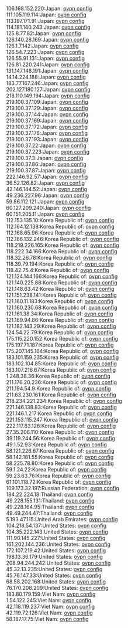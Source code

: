 106.168.152.220:Japan: [ovpn config](vpn/106_168_152_220.ovpn)  
111.105.119.114:Japan: [ovpn config](vpn/111_105_119_114.ovpn)  
113.197.171.91:Japan: [ovpn config](vpn/113_197_171_91.ovpn)  
114.181.140.243:Japan: [ovpn config](vpn/114_181_140_243.ovpn)  
125.8.77.82:Japan: [ovpn config](vpn/125_8_77_82.ovpn)  
126.140.28.169:Japan: [ovpn config](vpn/126_140_28_169.ovpn)  
126.1.7.142:Japan: [ovpn config](vpn/126_1_7_142.ovpn)  
126.54.7.223:Japan: [ovpn config](vpn/126_54_7_223.ovpn)  
126.55.91.131:Japan: [ovpn config](vpn/126_55_91_131.ovpn)  
126.81.220.241:Japan: [ovpn config](vpn/126_81_220_241.ovpn)  
131.147.148.191:Japan: [ovpn config](vpn/131_147_148_191.ovpn)  
14.14.224.188:Japan: [ovpn config](vpn/14_14_224_188.ovpn)  
183.77.167.246:Japan: [ovpn config](vpn/183_77_167_246.ovpn)  
202.127.180.127:Japan: [ovpn config](vpn/202_127_180_127.ovpn)  
218.110.149.194:Japan: [ovpn config](vpn/218_110_149_194.ovpn)  
219.100.37.109:Japan: [ovpn config](vpn/219_100_37_109.ovpn)  
219.100.37.129:Japan: [ovpn config](vpn/219_100_37_129.ovpn)  
219.100.37.144:Japan: [ovpn config](vpn/219_100_37_144.ovpn)  
219.100.37.169:Japan: [ovpn config](vpn/219_100_37_169.ovpn)  
219.100.37.172:Japan: [ovpn config](vpn/219_100_37_172.ovpn)  
219.100.37.176:Japan: [ovpn config](vpn/219_100_37_176.ovpn)  
219.100.37.193:Japan: [ovpn config](vpn/219_100_37_193.ovpn)  
219.100.37.22:Japan: [ovpn config](vpn/219_100_37_22.ovpn)  
219.100.37.223:Japan: [ovpn config](vpn/219_100_37_223.ovpn)  
219.100.37.3:Japan: [ovpn config](vpn/219_100_37_3.ovpn)  
219.100.37.86:Japan: [ovpn config](vpn/219_100_37_86.ovpn)  
219.100.37.87:Japan: [ovpn config](vpn/219_100_37_87.ovpn)  
222.146.92.57:Japan: [ovpn config](vpn/222_146_92_57.ovpn)  
36.52.126.82:Japan: [ovpn config](vpn/36_52_126_82.ovpn)  
42.146.144.52:Japan: [ovpn config](vpn/42_146_144_52.ovpn)  
49.236.227.96:Japan: [ovpn config](vpn/49_236_227_96.ovpn)  
59.86.112.121:Japan: [ovpn config](vpn/59_86_112_121.ovpn)  
60.127.209.240:Japan: [ovpn config](vpn/60_127_209_240.ovpn)  
60.151.205.11:Japan: [ovpn config](vpn/60_151_205_11.ovpn)  
112.153.135.10:Korea Republic of: [ovpn config](vpn/112_153_135_10.ovpn)  
112.164.12.138:Korea Republic of: [ovpn config](vpn/112_164_12_138.ovpn)  
112.168.65.96:Korea Republic of: [ovpn config](vpn/112_168_65_96.ovpn)  
112.186.132.246:Korea Republic of: [ovpn config](vpn/112_186_132_246.ovpn)  
118.219.226.165:Korea Republic of: [ovpn config](vpn/118_219_226_165.ovpn)  
118.222.34.166:Korea Republic of: [ovpn config](vpn/118_222_34_166.ovpn)  
118.32.26.78:Korea Republic of: [ovpn config](vpn/118_32_26_78.ovpn)  
118.39.79.194:Korea Republic of: [ovpn config](vpn/118_39_79_194.ovpn)  
118.42.75.4:Korea Republic of: [ovpn config](vpn/118_42_75_4.ovpn)  
121.124.144.166:Korea Republic of: [ovpn config](vpn/121_124_144_166.ovpn)  
121.140.225.88:Korea Republic of: [ovpn config](vpn/121_140_225_88.ovpn)  
121.148.63.42:Korea Republic of: [ovpn config](vpn/121_148_63_42.ovpn)  
121.151.238.141:Korea Republic of: [ovpn config](vpn/121_151_238_141.ovpn)  
121.160.11.183:Korea Republic of: [ovpn config](vpn/121_160_11_183.ovpn)  
121.160.230.68:Korea Republic of: [ovpn config](vpn/121_160_230_68.ovpn)  
121.161.38.34:Korea Republic of: [ovpn config](vpn/121_161_38_34.ovpn)  
121.169.94.86:Korea Republic of: [ovpn config](vpn/121_169_94_86.ovpn)  
121.182.143.29:Korea Republic of: [ovpn config](vpn/121_182_143_29.ovpn)  
124.54.22.79:Korea Republic of: [ovpn config](vpn/124_54_22_79.ovpn)  
175.115.220.152:Korea Republic of: [ovpn config](vpn/175_115_220_152.ovpn)  
175.197.71.187:Korea Republic of: [ovpn config](vpn/175_197_71_187.ovpn)  
175.207.145.164:Korea Republic of: [ovpn config](vpn/175_207_145_164.ovpn)  
183.101.159.235:Korea Republic of: [ovpn config](vpn/183_101_159_235.ovpn)  
183.102.104.85:Korea Republic of: [ovpn config](vpn/183_102_104_85.ovpn)  
183.107.216.67:Korea Republic of: [ovpn config](vpn/183_107_216_67.ovpn)  
1.248.38.36:Korea Republic of: [ovpn config](vpn/1_248_38_36.ovpn)  
211.176.20.236:Korea Republic of: [ovpn config](vpn/211_176_20_236.ovpn)  
211.194.54.9:Korea Republic of: [ovpn config](vpn/211_194_54_9.ovpn)  
211.63.230.161:Korea Republic of: [ovpn config](vpn/211_63_230_161.ovpn)  
218.234.221.234:Korea Republic of: [ovpn config](vpn/218_234_221_234.ovpn)  
221.146.138.83:Korea Republic of: [ovpn config](vpn/221_146_138_83.ovpn)  
221.146.1.217:Korea Republic of: [ovpn config](vpn/221_146_1_217.ovpn)  
221.153.115.247:Korea Republic of: [ovpn config](vpn/221_153_115_247.ovpn)  
222.117.83.126:Korea Republic of: [ovpn config](vpn/222_117_83_126.ovpn)  
27.35.206.110:Korea Republic of: [ovpn config](vpn/27_35_206_110.ovpn)  
39.119.244.56:Korea Republic of: [ovpn config](vpn/39_119_244_56.ovpn)  
49.1.52.93:Korea Republic of: [ovpn config](vpn/49_1_52_93.ovpn)  
58.121.226.67:Korea Republic of: [ovpn config](vpn/58_121_226_67.ovpn)  
58.142.181.55:Korea Republic of: [ovpn config](vpn/58_142_181_55.ovpn)  
58.225.78.80:Korea Republic of: [ovpn config](vpn/58_225_78_80.ovpn)  
59.1.24.22:Korea Republic of: [ovpn config](vpn/59_1_24_22.ovpn)  
59.23.63.76:Korea Republic of: [ovpn config](vpn/59_23_63_76.ovpn)  
61.101.118.72:Korea Republic of: [ovpn config](vpn/61_101_118_72.ovpn)  
109.173.32.197:Russian Federation: [ovpn config](vpn/109_173_32_197.ovpn)  
184.22.224.18:Thailand: [ovpn config](vpn/184_22_224_18.ovpn)  
49.228.155.131:Thailand: [ovpn config](vpn/49_228_155_131.ovpn)  
49.228.164.95:Thailand: [ovpn config](vpn/49_228_164_95.ovpn)  
49.49.244.47:Thailand: [ovpn config](vpn/49_49_244_47.ovpn)  
5.193.47.115:United Arab Emirates: [ovpn config](vpn/5_193_47_115.ovpn)  
104.218.54.137:United States: [ovpn config](vpn/104_218_54_137.ovpn)  
104.35.222.143:United States: [ovpn config](vpn/104_35_222_143.ovpn)  
111.90.145.227:United States: [ovpn config](vpn/111_90_145_227.ovpn)  
161.202.144.236:United States: [ovpn config](vpn/161_202_144_236.ovpn)  
172.107.219.42:United States: [ovpn config](vpn/172_107_219_42.ovpn)  
198.13.36.179:United States: [ovpn config](vpn/198_13_36_179.ovpn)  
208.94.244.242:United States: [ovpn config](vpn/208_94_244_242.ovpn)  
45.32.13.235:United States: [ovpn config](vpn/45_32_13_235.ovpn)  
45.76.147.33:United States: [ovpn config](vpn/45_76_147_33.ovpn)  
68.58.202.168:United States: [ovpn config](vpn/68_58_202_168.ovpn)  
76.170.208.209:United States: [ovpn config](vpn/76_170_208_209.ovpn)  
183.80.179.159:Viet Nam: [ovpn config](vpn/183_80_179_159.ovpn)  
1.54.122.245:Viet Nam: [ovpn config](vpn/1_54_122_245.ovpn)  
42.118.119.237:Viet Nam: [ovpn config](vpn/42_118_119_237.ovpn)  
42.119.72.126:Viet Nam: [ovpn config](vpn/42_119_72_126.ovpn)  
58.187.17.75:Viet Nam: [ovpn config](vpn/58_187_17_75.ovpn)  
